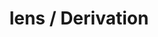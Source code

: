 ---
title: lens / Derivation
url: https://github.com/ekmett/lens/wiki/Derivation
authors:
- Edward Kmett
type: article
tags:
- lenses
doHaskell-type: extended example
---
